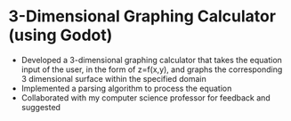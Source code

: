 # 3-Dimensional Graphing Calculator (using Godot)
- Developed a 3-dimensional graphing calculator that takes the equation input of the user, in the form of z=f(x,y), and graphs the corresponding 3 dimensional surface within the specified domain
- Implemented a parsing algorithm to process the equation
- Collaborated with my computer science professor for feedback and suggested
